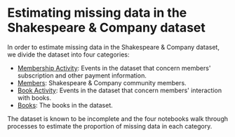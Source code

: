 # Estimating missing data in the Shakespeare & Company dataset

In order to estimate missing data in the Shakespeare & Company dataset, we divide the dataset into four categories:

* [Membership Activity](0-membership-activity.ipynb): Events in the dataset that concern members' subscription and other payment information.
* [Members](1-members.ipynb): Shakespeare & Company community members.
* [Book Activity](2-book-activity.ipynb): Events in the dataset that concern members' interaction with books.
* [Books](3-books.ipynb): The books in the dataset.


The dataset is known to be incomplete and the four notebooks walk through processes to estimate the proportion of missing data in each category.
